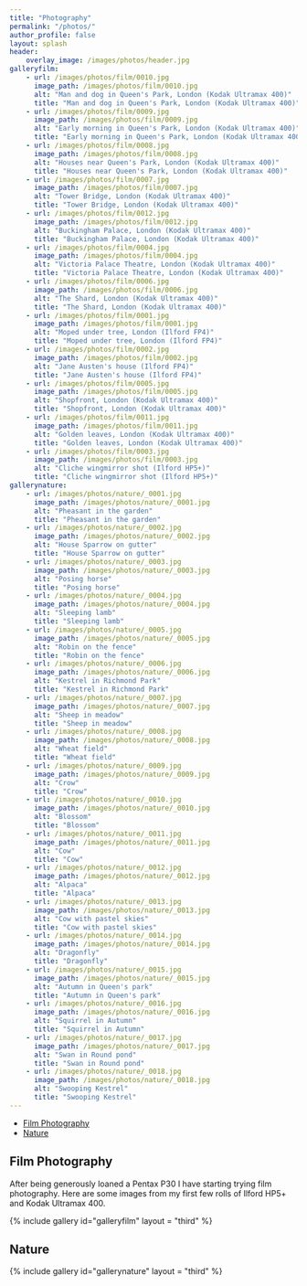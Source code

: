 ```yaml
---
title: "Photography"
permalink: "/photos/"
author_profile: false
layout: splash
header:
    overlay_image: /images/photos/header.jpg
galleryfilm:
    - url: /images/photos/film/0010.jpg
      image_path: /images/photos/film/0010.jpg
      alt: "Man and dog in Queen's Park, London (Kodak Ultramax 400)"
      title: "Man and dog in Queen's Park, London (Kodak Ultramax 400)"
    - url: /images/photos/film/0009.jpg
      image_path: /images/photos/film/0009.jpg
      alt: "Early morning in Queen's Park, London (Kodak Ultramax 400)"
      title: "Early morning in Queen's Park, London (Kodak Ultramax 400)"
    - url: /images/photos/film/0008.jpg
      image_path: /images/photos/film/0008.jpg
      alt: "Houses near Queen's Park, London (Kodak Ultramax 400)"
      title: "Houses near Queen's Park, London (Kodak Ultramax 400)"
    - url: /images/photos/film/0007.jpg
      image_path: /images/photos/film/0007.jpg
      alt: "Tower Bridge, London (Kodak Ultramax 400)"
      title: "Tower Bridge, London (Kodak Ultramax 400)"
    - url: /images/photos/film/0012.jpg
      image_path: /images/photos/film/0012.jpg
      alt: "Buckingham Palace, London (Kodak Ultramax 400)"
      title: "Buckingham Palace, London (Kodak Ultramax 400)"
    - url: /images/photos/film/0004.jpg
      image_path: /images/photos/film/0004.jpg
      alt: "Victoria Palace Theatre, London (Kodak Ultramax 400)"
      title: "Victoria Palace Theatre, London (Kodak Ultramax 400)"
    - url: /images/photos/film/0006.jpg
      image_path: /images/photos/film/0006.jpg
      alt: "The Shard, London (Kodak Ultramax 400)"
      title: "The Shard, London (Kodak Ultramax 400)"
    - url: /images/photos/film/0001.jpg
      image_path: /images/photos/film/0001.jpg
      alt: "Moped under tree, London (Ilford FP4)"
      title: "Moped under tree, London (Ilford FP4)"
    - url: /images/photos/film/0002.jpg
      image_path: /images/photos/film/0002.jpg
      alt: "Jane Austen's house (Ilford FP4)"
      title: "Jane Austen's house (Ilford FP4)"
    - url: /images/photos/film/0005.jpg
      image_path: /images/photos/film/0005.jpg
      alt: "Shopfront, London (Kodak Ultramax 400)"
      title: "Shopfront, London (Kodak Ultramax 400)"
    - url: /images/photos/film/0011.jpg
      image_path: /images/photos/film/0011.jpg
      alt: "Golden leaves, London (Kodak Ultramax 400)"
      title: "Golden leaves, London (Kodak Ultramax 400)"
    - url: /images/photos/film/0003.jpg
      image_path: /images/photos/film/0003.jpg
      alt: "Cliche wingmirror shot (Ilford HP5+)"
      title: "Cliche wingmirror shot (Ilford HP5+)"
gallerynature:
    - url: /images/photos/nature/_0001.jpg
      image_path: /images/photos/nature/_0001.jpg
      alt: "Pheasant in the garden"
      title: "Pheasant in the garden"
    - url: /images/photos/nature/_0002.jpg
      image_path: /images/photos/nature/_0002.jpg
      alt: "House Sparrow on gutter"
      title: "House Sparrow on gutter"
    - url: /images/photos/nature/_0003.jpg
      image_path: /images/photos/nature/_0003.jpg
      alt: "Posing horse"
      title: "Posing horse"
    - url: /images/photos/nature/_0004.jpg
      image_path: /images/photos/nature/_0004.jpg
      alt: "Sleeping lamb"
      title: "Sleeping lamb"
    - url: /images/photos/nature/_0005.jpg
      image_path: /images/photos/nature/_0005.jpg
      alt: "Robin on the fence"
      title: "Robin on the fence"
    - url: /images/photos/nature/_0006.jpg
      image_path: /images/photos/nature/_0006.jpg
      alt: "Kestrel in Richmond Park"
      title: "Kestrel in Richmond Park"
    - url: /images/photos/nature/_0007.jpg
      image_path: /images/photos/nature/_0007.jpg
      alt: "Sheep in meadow"
      title: "Sheep in meadow"
    - url: /images/photos/nature/_0008.jpg
      image_path: /images/photos/nature/_0008.jpg
      alt: "Wheat field"
      title: "Wheat field"
    - url: /images/photos/nature/_0009.jpg
      image_path: /images/photos/nature/_0009.jpg
      alt: "Crow"
      title: "Crow"
    - url: /images/photos/nature/_0010.jpg
      image_path: /images/photos/nature/_0010.jpg
      alt: "Blossom"
      title: "Blossom"
    - url: /images/photos/nature/_0011.jpg
      image_path: /images/photos/nature/_0011.jpg
      alt: "Cow"
      title: "Cow"
    - url: /images/photos/nature/_0012.jpg
      image_path: /images/photos/nature/_0012.jpg
      alt: "Alpaca"
      title: "Alpaca"
    - url: /images/photos/nature/_0013.jpg
      image_path: /images/photos/nature/_0013.jpg
      alt: "Cow with pastel skies"
      title: "Cow with pastel skies"
    - url: /images/photos/nature/_0014.jpg
      image_path: /images/photos/nature/_0014.jpg
      alt: "Dragonfly"
      title: "Dragonfly"
    - url: /images/photos/nature/_0015.jpg
      image_path: /images/photos/nature/_0015.jpg
      alt: "Autumn in Queen's park"
      title: "Autumn in Queen's park"
    - url: /images/photos/nature/_0016.jpg
      image_path: /images/photos/nature/_0016.jpg
      alt: "Squirrel in Autumn"
      title: "Squirrel in Autumn"
    - url: /images/photos/nature/_0017.jpg
      image_path: /images/photos/nature/_0017.jpg
      alt: "Swan in Round pond"
      title: "Swan in Round pond"
    - url: /images/photos/nature/_0018.jpg
      image_path: /images/photos/nature/_0018.jpg
      alt: "Swooping Kestrel"
      title: "Swooping Kestrel"
---
```


- [Film Photography](#film-photography)
- [Nature](#nature)

## Film Photography

After being generously loaned a Pentax P30 I have starting trying film photography. Here are some images from my first few rolls of Ilford HP5+ and Kodak Ultramax 400.

{% include gallery id="galleryfilm" layout = "third" %}

## Nature

{% include gallery id="gallerynature" layout = "third" %}
